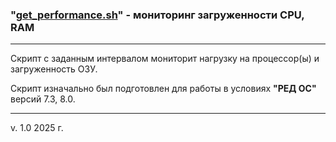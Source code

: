 ### "[get_performance.sh](./get_performance.sh)" - мониторинг загруженности CPU, RAM

---

Скрипт с заданным интервалом мониторит нагрузку на процессор(ы) и загруженность ОЗУ.

Скрипт изначально был подготовлен для работы в условиях **"РЕД ОС"** версий 7.3, 8.0.

---

v. 1.0 2025 г.

